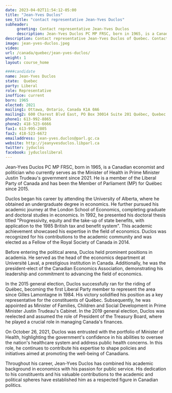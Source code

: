 ```yaml
---
date: 2023-04-02T11:54:12-05:00
title: "Jean-Yves Duclos"
seo_title: "contact representative Jean-Yves Duclos"
subheader:
     greeting: Contact representative Jean-Yves Duclos
     description: Jean-Yves Duclos PC MP FRSC, born in 1965, is a Canadian economist and politician who currently serves as the Minister of Health in Prime Minister Justin Trudeau's government since 2021.
description: Contact representative Jean-Yves Duclos of Quebec. Contact information for Jean-Yves Duclos includes email address, phone number, and mailing address.
image: jean-yves-duclos.jpeg
video:
url: /canada/quebec/jean-yves-duclos/
weight: 1
layout: course_home

####candidate
name: Jean-Yves Duclos
state:	Quebec
party: Liberal
role: Representative
inoffice: current
born: 1965
elected: 2021
mailing1: Ottawa, Ontario, Canada K1A 0A6
mailing2: 600 Charest Blvd East, PO Box 30014 Suite 201 Québec, Quebec G1K 3J4
phone1: 613-992-8865
phone2: 418-523-6666
fax1: 613-995-2805
fax2: 418-523-6672
emailaddress: jean-yves.duclos@parl.gc.ca
website: http://jeanyvesduclos.libparl.ca
twitter: jyduclos
facebook: jyduclosliberal
---
```


Jean-Yves Duclos PC MP FRSC, born in 1965, is a Canadian economist and politician who currently serves as the Minister of Health in Prime Minister Justin Trudeau's government since 2021. He is a member of the Liberal Party of Canada and has been the Member of Parliament (MP) for Québec since 2015.

Duclos began his career by attending the University of Alberta, where he obtained an undergraduate degree in economics. He further pursued his academic journey at the London School of Economics, completing graduate and doctoral studies in economics. In 1992, he presented his doctoral thesis titled "Progressivity, equity and the take-up of state benefits, with application to the 1985 British tax and benefit system". This academic achievement showcased his expertise in the field of economics. Duclos was recognized for his contributions to the academic community and was elected as a Fellow of the Royal Society of Canada in 2014.

Before entering the political arena, Duclos held prominent positions in academia. He served as the head of the economics department at Université Laval, a prestigious institution in Canada. Additionally, he was the president-elect of the Canadian Economics Association, demonstrating his leadership and commitment to advancing the field of economics.

In the 2015 general election, Duclos successfully ran for the riding of Québec, becoming the first Liberal Party member to represent the area since Gilles Lamontagne in 1984. His victory solidified his position as a key representative for the constituents of Québec. Subsequently, he was appointed as Minister of Families, Children and Social Development in Prime Minister Justin Trudeau's Cabinet. In the 2019 general election, Duclos was reelected and assumed the role of President of the Treasury Board, where he played a crucial role in managing Canada's finances.

On October 26, 2021, Duclos was entrusted with the portfolio of Minister of Health, highlighting the government's confidence in his abilities to oversee the nation's healthcare system and address public health concerns. In this role, he continues to contribute his expertise to shape policies and initiatives aimed at promoting the well-being of Canadians.

Throughout his career, Jean-Yves Duclos has combined his academic background in economics with his passion for public service. His dedication to his constituents and his valuable contributions to the academic and political spheres have established him as a respected figure in Canadian politics.

